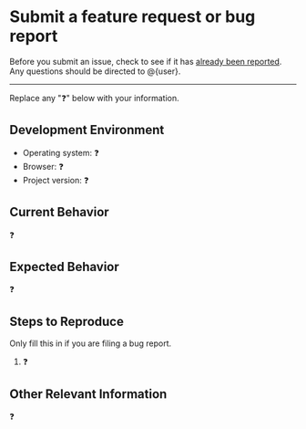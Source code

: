 # Submit a feature request or bug report

Before you submit an issue, check to see if it has [already been reported][1].
Any questions should be directed to @{user}.

---

Replace any ":question:" below with your information.

## Development Environment

- Operating system: :question:
- Browser: :question:
- Project version: :question:

## Current Behavior

:question:

## Expected Behavior

:question:

## Steps to Reproduce

Only fill this in if you are filing a bug report.

1. :question:

## Other Relevant Information

:question:

[1]: https://github.com/{owner}/{repo}/issues
